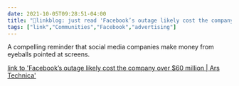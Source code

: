 ```yaml
---
date: 2021-10-05T09:28:51-04:00
title: "🔗linkblog: just read 'Facebook’s outage likely cost the company over $60 million | Ars Technica'"
tags: ["link","Communities","Facebook","advertising"]
---
```

A compelling reminder that social media companies make money from eyeballs pointed at screens.
 
[link to 'Facebook’s outage likely cost the company over $60 million | Ars Technica'](https://arstechnica.com/information-technology/2021/10/facebook-outage-likely-caused-60m-loss-impacted-small-businesses/)
